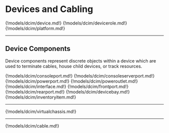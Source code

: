 # Devices and Cabling

{!models/dcim/device.md!}
{!models/dcim/devicerole.md!}
{!models/dcim/platform.md!}

---

## Device Components

Device components represent discrete objects within a device which are used to terminate cables, house child devices, or track resources.

{!models/dcim/consoleport.md!}
{!models/dcim/consoleserverport.md!}
{!models/dcim/powerport.md!}
{!models/dcim/poweroutlet.md!}
{!models/dcim/interface.md!}
{!models/dcim/frontport.md!}
{!models/dcim/rearport.md!}
{!models/dcim/devicebay.md!}
{!models/dcim/inventoryitem.md!}

---

{!models/dcim/virtualchassis.md!}

---

{!models/dcim/cable.md!}
